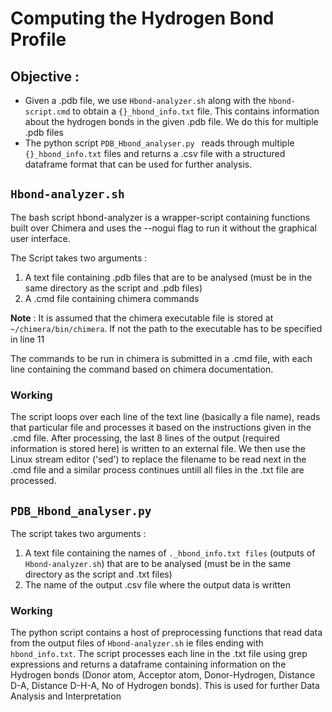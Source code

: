 # Computing the Hydrogen Bond Profile

## Objective :
- Given a .pdb file, we use ```Hbond-analyzer.sh``` along with the ```hbond-script.cmd``` to obtain a ```{}_hbond_info.txt``` file. This contains information about the hydrogen bonds in the given .pdb file. We do this for multiple .pdb files
- The python script ```PDB_Hbond_analyser.py ``` reads through multiple ```{}_hbond_info.txt``` files and returns a .csv file with a structured dataframe format that can be used for further analysis. 


## ```Hbond-analyzer.sh```
The bash script hbond-analyzer is a wrapper-script containing functions built over Chimera and uses the --nogui flag to run it without the graphical user interface.

The Script takes two arguments : 
1. A text file containing .pdb files that are to be analysed (must be in the same directory as the script and .pdb files)
2. A .cmd file containing chimera commands

**Note** : It is assumed that the chimera executable file is stored at ```~/chimera/bin/chimera```. If not the path to the executable has to be specified in line 11 

The commands to be run in chimera is submitted in a .cmd file, with each line containing the command based on chimera documentation. 

### Working

The script loops over each line of the text line (basically a file name), reads that particular file and processes it based on the instructions given in the .cmd file. After processing, the last 8 lines of the output (required information is stored here) is written to an external file. We then use the Linux stream editor ('sed') to replace the filename to be read next in the .cmd file and a similar process continues untill all files in the .txt file are processed.   


## ```PDB_Hbond_analyser.py ```

The script takes two arguments : 
1. A text file  containing the names of ```._hbond_info.txt files``` (outputs of ```Hbond-analyzer.sh```) that are to be analysed (must be in the same directory as the script and .txt files)
2. The name of the output .csv file where the output data is written 

### Working 
The python script contains a host of preprocessing functions that read data from the output files of ```Hbond-analyzer.sh``` ie files ending with ```hbond_info.txt```. The script processes each line in the .txt file using grep expressions and returns a dataframe containing information on the Hydrogen bonds (Donor atom, Acceptor atom, Donor-Hydrogen, Distance D-A, Distance D-H-A, No of Hydrogen bonds). This is used for further Data Analysis and Interpretation
